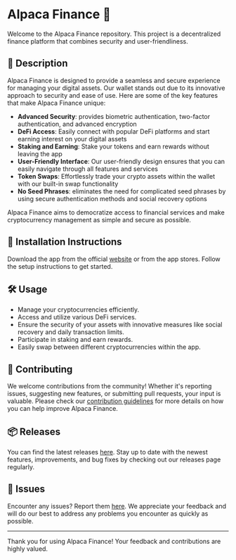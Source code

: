 
# Alpaca Finance 🚀

Welcome to the Alpaca Finance repository. This project is a decentralized finance platform that combines security and user-friendliness.

## 📜 Description

Alpaca Finance is designed to provide a seamless and secure experience for managing your digital assets. Our wallet stands out due to its innovative approach to security and ease of use. Here are some of the key features that make Alpaca Finance unique:

- **Advanced Security**: provides biometric authentication, two-factor authentication, and advanced encryption
- **DeFi Access**: Easily connect with popular DeFi platforms and start earning interest on your digital assets
- **Staking and Earning**: Stake your tokens and earn rewards without leaving the app
- **User-Friendly Interface**: Our user-friendly design ensures that you can easily navigate through all features and services
- **Token Swaps**: Effortlessly trade your crypto assets within the wallet with our built-in swap functionality
- **No Seed Phrases**: eliminates the need for complicated seed phrases by using secure authentication methods and social recovery options

Alpaca Finance aims to democratize access to financial services and make cryptocurrency management as simple and secure as possible.

## 🚀 Installation Instructions

Download the app from the official [website](https://www.example.com) or from the app stores. Follow the setup instructions to get started.

## 🛠️ Usage

- Manage your cryptocurrencies efficiently.
- Access and utilize various DeFi services.
- Ensure the security of your assets with innovative measures like social recovery and daily transaction limits.
- Participate in staking and earn rewards.
- Easily swap between different cryptocurrencies within the app.

## 🤝 Contributing

We welcome contributions from the community! Whether it's reporting issues, suggesting new features, or submitting pull requests, your input is valuable. Please check our [contribution guidelines](../../contributing) for more details on how you can help improve Alpaca Finance.

## 📦 Releases

You can find the latest releases [here](../../releases). Stay up to date with the newest features, improvements, and bug fixes by checking out our releases page regularly.

## 🐛 Issues

Encounter any issues? Report them [here](../../issues). We appreciate your feedback and will do our best to address any problems you encounter as quickly as possible.

---

Thank you for using Alpaca Finance! Your feedback and contributions are highly valued.
